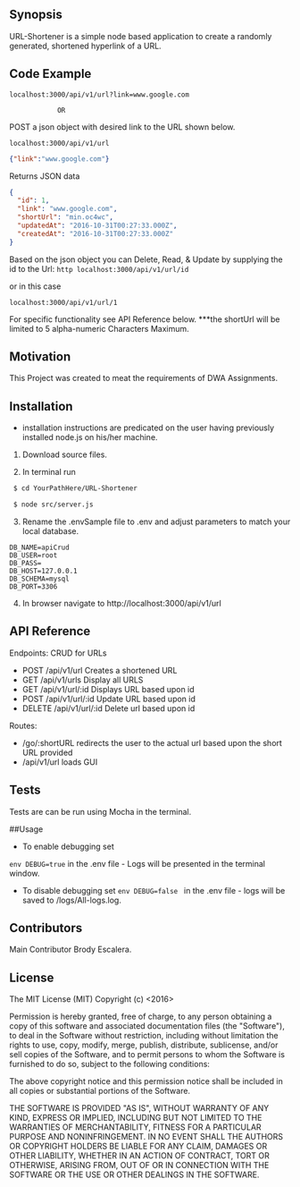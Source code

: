 ## Synopsis

URL-Shortener is a simple node based application to create a randomly generated, shortened hyperlink of a URL.

## Code Example
```http
localhost:3000/api/v1/url?link=www.google.com
```
                OR

POST a json object with desired link to the URL shown below.
```http
localhost:3000/api/v1/url
```
```json
{"link":"www.google.com"}
```

Returns JSON data
```json
{
  "id": 1,
  "link": "www.google.com",
  "shortUrl": "min.oc4wc",
  "updatedAt": "2016-10-31T00:27:33.000Z",
  "createdAt": "2016-10-31T00:27:33.000Z"
}
```
Based on the json object you can Delete, Read, & Update by supplying the id to the Url:
```http localhost:3000/api/v1/url/id  ```

or in this case
```http
localhost:3000/api/v1/url/1
```

For specific functionality see API Reference below.
    ***the shortUrl will be limited to 5 alpha-numeric Characters Maximum.


## Motivation

This Project was created to meat the requirements of DWA Assignments.

## Installation

* installation instructions are predicated on the user having previously installed node.js on his/her machine.

1. Download source files.

2. In terminal run
```bash
 $ cd YourPathHere/URL-Shortener
 ```
```bash
 $ node src/server.js
 ```
3. Rename the .envSample file to .env and adjust parameters to match your local database.
```env
DB_NAME=apiCrud
DB_USER=root
DB_PASS=
DB_HOST=127.0.0.1
DB_SCHEMA=mysql
DB_PORT=3306
```

4. In browser navigate to http://localhost:3000/api/v1/url

## API Reference

Endpoints:
CRUD for URLs
* POST /api/v1/url            Creates a shortened URL
* GET /api/v1/urls            Display all URLS
* GET /api/v1/url/:id         Displays URL based upon id
* POST /api/v1/url/:id        Update URL based upon id
* DELETE  /api/v1/url/:id     Delete url based upon id

Routes:
* /go/:shortURL               redirects the user to the actual url based upon the short URL provided
* /api/v1/url                 loads GUI

## Tests

Tests are can be run using Mocha in the terminal.

##Usage

* To enable debugging set

 ```env DEBUG=true``` in the .env file - Logs will be presented in the terminal window.

* To disable debugging set  ```env DEBUG=false ``` in the .env file - logs will be saved to /logs/All-logs.log.

## Contributors

Main Contributor Brody Escalera.

## License

The MIT License (MIT)
Copyright (c) <2016> <Brody Escalera>

Permission is hereby granted, free of charge, to any person obtaining a copy of this software and associated documentation files (the "Software"), to deal in the Software without restriction, including without limitation the rights to use, copy, modify, merge, publish, distribute, sublicense, and/or sell copies of the Software, and to permit persons to whom the Software is furnished to do so, subject to the following conditions:

The above copyright notice and this permission notice shall be included in all copies or substantial portions of the Software.

THE SOFTWARE IS PROVIDED "AS IS", WITHOUT WARRANTY OF ANY KIND, EXPRESS OR IMPLIED, INCLUDING BUT NOT LIMITED TO THE WARRANTIES OF MERCHANTABILITY, FITNESS FOR A PARTICULAR PURPOSE AND NONINFRINGEMENT. IN NO EVENT SHALL THE AUTHORS OR COPYRIGHT HOLDERS BE LIABLE FOR ANY CLAIM, DAMAGES OR OTHER LIABILITY, WHETHER IN AN ACTION OF CONTRACT, TORT OR OTHERWISE, ARISING FROM, OUT OF OR IN CONNECTION WITH THE SOFTWARE OR THE USE OR OTHER DEALINGS IN THE SOFTWARE.